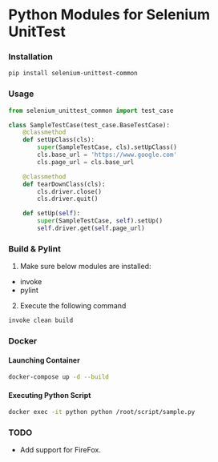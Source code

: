 # Python Modules for Selenium UnitTest

### Installation
```bash
pip install selenium-unittest-common
```

### Usage
```python
from selenium_unittest_common import test_case

class SampleTestCase(test_case.BaseTestCase):
    @classmethod
    def setUpClass(cls):
        super(SampleTestCase, cls).setUpClass()
        cls.base_url = 'https://www.google.com'
        cls.page_url = cls.base_url

    @classmethod
    def tearDownClass(cls):
        cls.driver.close()
        cls.driver.quit()

    def setUp(self):
        super(SampleTestCase, self).setUp()
        self.driver.get(self.page_url)
```

### Build & Pylint
1. Make sure below modules are installed:
* invoke
* pylint

2. Execute the following command
```bash
invoke clean build
```

### Docker

#### Launching Container
```bash
docker-compose up -d --build
```

#### Executing Python Script
```bash
docker exec -it python python /root/script/sample.py
```

### TODO
* Add support for FireFox. 
